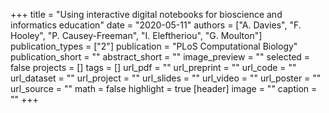 +++
title = "Using interactive digital notebooks for bioscience and informatics education"
date = "2020-05-11"
authors = ["A. Davies", "F. Hooley", "P. Causey-Freeman", "I. Eleftheriou", "G. Moulton"]
publication_types = ["2"]
publication = "PLoS Computational Biology"
publication_short = ""
abstract_short = ""
image_preview = ""
selected = false
projects = []
tags = []
url_pdf = ""
url_preprint = ""
url_code = ""
url_dataset = ""
url_project = ""
url_slides = ""
url_video = ""
url_poster = ""
url_source = ""
math = false
highlight = true
[header]
image = ""
caption = ""
+++
